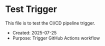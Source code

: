 # Test Trigger

This file is to test the CI/CD pipeline trigger.

- Created: 2025-07-25
- Purpose: Trigger GitHub Actions workflow
